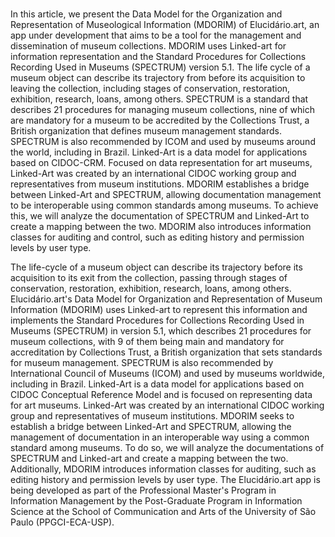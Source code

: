 #

<!-- versao 3 aprovada -->
In this article, we present the Data Model for the Organization and Representation of Museological Information (MDORIM) of Elucidário.art, an app under development that aims to be a tool for the management and dissemination of museum collections. MDORIM uses Linked-art for information representation and the Standard Procedures for Collections Recording Used in Museums (SPECTRUM) version 5.1. The life cycle of a museum object can describe its trajectory from before its acquisition to leaving the collection, including stages of conservation, restoration, exhibition, research, loans, among others. SPECTRUM is a standard that describes 21 procedures for managing museum collections, nine of which are mandatory for a museum to be accredited by the Collections Trust, a British organization that defines museum management standards. SPECTRUM is also recommended by ICOM and used by museums around the world, including in Brazil. Linked-Art is a data model for applications based on CIDOC-CRM. Focused on data representation for art museums, Linked-Art was created by an international CIDOC working group and representatives from museum institutions. MDORIM establishes a bridge between Linked-Art and SPECTRUM, allowing documentation management to be interoperable using common standards among museums. To achieve this, we will analyze the documentation of SPECTRUM and Linked-Art to create a mapping between the two. MDORIM also introduces information classes for auditing and control, such as editing history and permission levels by user type.

<!-- versao 1 -->
The life-cycle of a museum object can describe its trajectory before its acquisition to its exit from the collection, passing through stages of conservation, restoration, exhibition, research, loans, among others. Elucidário.art's Data Model for Organization and Representation of Museum Information (MDORIM) uses Linked-art to represent this information and implements the Standard Procedures for Collections Recording Used in Museums (SPECTRUM) in version 5.1, which describes 21 procedures for museum collections, with 9 of them being main and mandatory for accreditation by Collections Trust, a British organization that sets standards for museum management. SPECTRUM is also recommended by International Council of Museums (ICOM) and used by museums worldwide, including in Brazil. Linked-Art is a data model for applications based on CIDOC Conceptual Reference Model and is focused on  representing data for art museums. Linked-Art was created by an international CIDOC working group and representatives of museum institutions. MDORIM seeks to establish a bridge between Linked-Art and SPECTRUM, allowing the management of documentation in an interoperable way using a common standard among museums. To do so, we will analyze the documentations of SPECTRUM and Linked-art and create a mapping between the two. Additionally, MDORIM introduces information classes for auditing, such as editing history and permission levels by user type. The Elucidário.art app is being developed as part of the Professional Master's Program in Information Management by the Post-Graduate Program in Information Science at the School of Communication and Arts of the University of São Paulo (PPGCI-ECA-USP).
